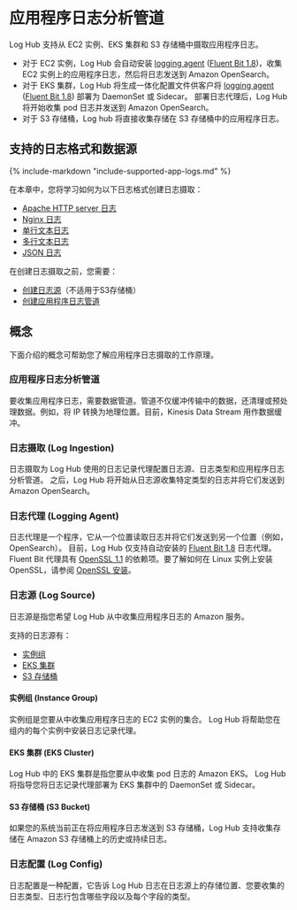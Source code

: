 # 应用程序日志分析管道

Log Hub 支持从 EC2 实例、EKS 集群和 S3 存储桶中摄取应用程序日志。

- 对于 EC2 实例，Log Hub 会自动安装 [logging agent](#logging-agent) ([Fluent Bit 1.8][fluent-bit])，收集 EC2 实例上的应用程序日志，然后将日志发送到 Amazon OpenSearch。
- 对于 EKS 集群，Log Hub 将生成一体化配置文件供客户将 [logging agent](#logging-agent) ([Fluent Bit 1.8][fluent-bit]) 部署为 DaemonSet 或 Sidecar。 部署日志代理后，Log Hub 将开始收集 pod 日志并发送到 Amazon OpenSearch。
- 对于 S3 存储桶，Log hub 将直接收集存储在 S3 存储桶中的应用程序日志。

## 支持的日志格式和数据源
{%
include-markdown "include-supported-app-logs.md"
%}

在本章中，您将学习如何为以下日志格式创建日志摄取：

- [Apache HTTP server 日志](./apache.md)
- [Nginx 日志](./nginx.md)
- [单行文本日志](./single-line-text.md)
- [多行文本日志](./multi-line-text.md)
- [JSON 日志](./json.md)

在创建日志摄取之前，您需要：

- [创建日志源](./create-log-source.md)（不适用于S3存储桶）
- [创建应用程序日志管道](./create-applog-pipeline.md)

## 概念

下面介绍的概念可帮助您了解应用程序日志摄取的工作原理。

### 应用程序日志分析管道

要收集应用程序日志，需要数据管道。管道不仅缓冲传输中的数据，还清理或预处理数据。例如，将 IP 转换为地理位置。目前，Kinesis Data Stream 用作数据缓冲。

### 日志摄取 (Log Ingestion)
日志摄取为 Log Hub 使用的日志记录代理配置日志源、日志类型和应用程序日志分析管道。
之后，Log Hub 将开始从日志源收集特定类型的日志并将它们发送到 Amazon OpenSearch。

### 日志代理 (Logging Agent)
日志代理是一个程序，它从一个位置读取日志并将它们发送到另一个位置（例如，OpenSearch）。
目前，Log Hub 仅支持自动安装的 [Fluent Bit 1.8][fluent-bit] 日志代理。 Fluent Bit 代理具有 [OpenSSL 1.1][open-ssl] 的依赖项。要了解如何在 Linux 实例上安装 OpenSSL，请参阅 [OpenSSL 安装](../resources/open-ssl.md)。

### 日志源 (Log Source)
日志源是指您希望 Log Hub 从中收集应用程序日志的 Amazon 服务。

支持的日志源有：

* [实例组](#instances-group)
* [EKS 集群](#eks-cluster)
* [S3 存储桶](#s3-bucket)

#### 实例组 (Instance Group)

实例组是您要从中收集应用程序日志的 EC2 实例的集合。 Log Hub 将帮助您在组内的每个实例中安装日志记录代理。

#### EKS 集群 (EKS Cluster)

Log Hub 中的 EKS 集群是指您要从中收集 pod 日志的 Amazon EKS。 Log Hub 将指导您将日志记录代理部署为 EKS 集群中的 DaemonSet 或 Sidecar。

#### S3 存储桶 (S3 Bucket)

如果您的系统当前正在将应用程序日志发送到 S3 存储桶，Log Hub 支持收集存储在 Amazon S3 存储桶上的历史或持续日志。

### 日志配置 (Log Config)

日志配置是一种配置，它告诉 Log Hub 日志在日志源上的存储位置、您要收集的日志类型、日志行包含哪些字段以及每个字段的类型。

[fluent-bit]: https://docs.fluentbit.io/manual/v/1.8/
[open-ssl]: https://www.openssl.org/source/
